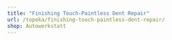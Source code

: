 ```yaml
---
title: "Finishing Touch-Paintless Dent Repair"
url: /topeka/finishing-touch-paintless-dent-repair/
shop: Autowerkstatt
---
```

